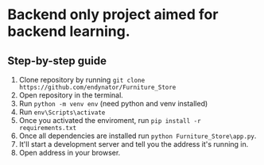 # Backend only project aimed for backend learning.

## Step-by-step guide
1. Clone repository by running `git clone https://github.com/endynator/Furniture_Store`
2. Open repository in the terminal.
3. Run `python -m venv env` (need python and venv installed)
4. Run `env\Scripts\activate`
5. Once you activated the enviroment, run `pip install -r requirements.txt`
6. Once all dependencies are installed run `python Furniture_Store\app.py`.
7. It'll start a development server and tell you the address it's running in.
8. Open address in your browser. 
